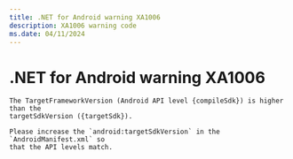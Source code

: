 ```yaml
---
title: .NET for Android warning XA1006
description: XA1006 warning code
ms.date: 04/11/2024
---
```

# .NET for Android warning XA1006

```
The TargetFrameworkVersion (Android API level {compileSdk}) is higher than the
targetSdkVersion ({targetSdk}).

Please increase the `android:targetSdkVersion` in the `AndroidManifest.xml` so
that the API levels match.
```